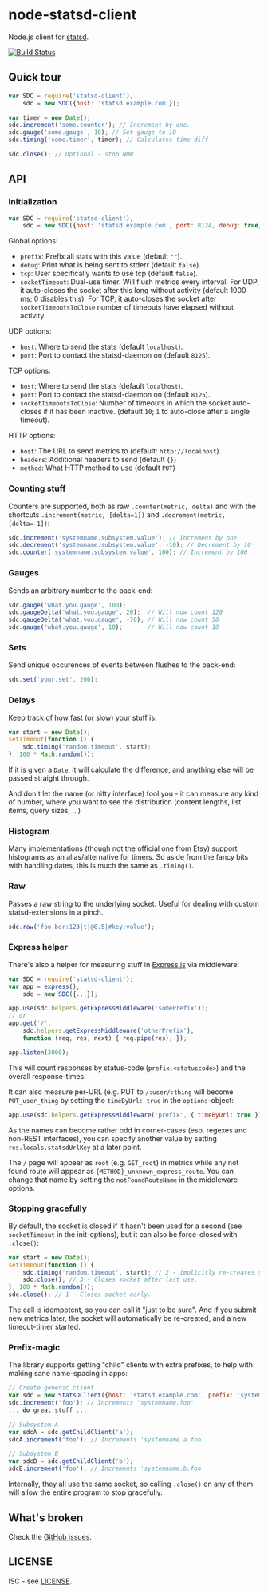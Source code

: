 node-statsd-client
==================

Node.js client for [statsd](https://github.com/etsy/statsd).

[![Build Status](https://secure.travis-ci.org/msiebuhr/node-statsd-client.png?branch=master)](http://travis-ci.org/msiebuhr/node-statsd-client)

Quick tour
----------

```javascript
var SDC = require('statsd-client'),
	sdc = new SDC({host: 'statsd.example.com'});

var timer = new Date();
sdc.increment('some.counter'); // Increment by one.
sdc.gauge('some.gauge', 10); // Set gauge to 10
sdc.timing('some.timer', timer); // Calculates time diff

sdc.close(); // Optional - stop NOW
```

API
---

### Initialization

```javascript
var SDC = require('statsd-client'),
	sdc = new SDC({host: 'statsd.example.com', port: 8124, debug: true});
```

Global options:
 * `prefix`: Prefix all stats with this value (default `""`).
 * `debug`: Print what is being sent to stderr (default `false`).
 * `tcp`: User specifically wants to use tcp (default `false`).
 * `socketTimeout`: Dual-use timer. Will flush metrics every interval. For UDP,
   it auto-closes the socket after this long without activity (default 1000 ms;
   0 disables this). For TCP, it auto-closes the socket after `socketTimeoutsToClose` number of timeouts have elapsed without activity.

UDP options:
 * `host`: Where to send the stats (default `localhost`).
 * `port`: Port to contact the statsd-daemon on (default `8125`).

TCP options:
 * `host`: Where to send the stats (default `localhost`).
 * `port`: Port to contact the statsd-daemon on (default `8125`).
 * `socketTimeoutsToClose`: Number of timeouts in which the socket auto-closes if it has been inactive. (default `10`; `1` to auto-close after a single timeout).

HTTP options:
 * `host`: The URL to send metrics to (default: `http://localhost`).
 * `headers`: Additional headers to send (default `{}`)
 * `method`: What HTTP method to use (default `PUT`)

### Counting stuff

Counters are supported, both as raw `.counter(metric, delta)` and with the
shortcuts `.increment(metric, [delta=1])` and `.decrement(metric, [delta=-1])`:

```javascript
sdc.increment('systemname.subsystem.value'); // Increment by one
sdc.decrement('systemname.subsystem.value', -10); // Decrement by 10
sdc.counter('systemname.subsystem.value', 100); // Increment by 100
```

### Gauges

Sends an arbitrary number to the back-end:

```javascript
sdc.gauge('what.you.gauge', 100);
sdc.gaugeDelta('what.you.gauge', 20);  // Will now count 120
sdc.gaugeDelta('what.you.gauge', -70); // Will now count 50
sdc.gauge('what.you.gauge', 10);       // Will now count 10
```

### Sets

Send unique occurences of events between flushes to the back-end:

```javascript
sdc.set('your.set', 200);
```

### Delays

Keep track of how fast (or slow) your stuff is:

```javascript
var start = new Date();
setTimeout(function () {
	sdc.timing('random.timeout', start);
}, 100 * Math.random());
```

If it is given a `Date`, it will calculate the difference, and anything else
will be passed straight through.

And don't let the name (or nifty interface) fool you - it can measure any kind
of number, where you want to see the distribution (content lengths, list items,
query sizes, ...)

### Histogram

Many implementations (though not the official one from Etsy) support
histograms as an alias/alternative for timers. So aside from the fancy bits
with handling dates, this is much the same as `.timing()`.


### Raw

Passes a raw string to the underlying socket. Useful for dealing with custom
statsd-extensions in a pinch.

```javascript
sdc.raw('foo.bar:123|t|@0.5|#key:value');
```


### Express helper

There's also a helper for measuring stuff in [Express.js](http://expressjs.com)
via middleware:

```javascript
var SDC = require('statsd-client');
var app = express();
	sdc = new SDC({...});

app.use(sdc.helpers.getExpressMiddleware('somePrefix'));
// or
app.get('/',
	sdc.helpers.getExpressMiddleware('otherPrefix'),
	function (req, res, next) { req.pipe(res); });

app.listen(3000);
```

This will count responses by status-code (`prefix.<statuscode>`) and the
overall response-times.

It can also measure per-URL (e.g. PUT to `/:user/:thing` will become
`PUT_user_thing` by setting the `timeByUrl: true` in the `options`-object:

```javascript
app.use(sdc.helpers.getExpressMiddleware('prefix', { timeByUrl: true }));
```

As the names can become rather odd in corner-cases (esp. regexes and non-REST
interfaces), you can specify another value by setting `res.locals.statsdUrlKey`
at a later point.

The `/` page will appear as `root` (e.g. `GET_root`) in metrics while any not found route will appear as `{METHOD}_unknown_express_route`. You can change that name by setting the `notFoundRouteName` in the middleware options.

### Stopping gracefully

By default, the socket is closed if it hasn't been used for a second (see
`socketTimeout` in the init-options), but it can also be force-closed with
`.close()`:

```javascript
var start = new Date();
setTimeout(function () {
	sdc.timing('random.timeout', start); // 2 - implicitly re-creates socket.
	sdc.close(); // 3 - Closes socket after last use.
}, 100 * Math.random());
sdc.close(); // 1 - Closes socket early.
```

The call is idempotent, so you can call it "just to be sure". And if you submit
new metrics later, the socket will automatically be re-created, and a new
timeout-timer started.

### Prefix-magic

The library supports getting "child" clients with extra prefixes, to help with
making sane name-spacing in apps:

```javascript
// Create generic client
var sdc = new StatsDClient({host: 'statsd.example.com', prefix: 'systemname'});
sdc.increment('foo'); // Increments 'systemname.foo'
... do great stuff ...

// Subsystem A
var sdcA = sdc.getChildClient('a');
sdcA.increment('foo'); // Increments 'systemname.a.foo'

// Subsystem B
var sdcB = sdc.getChildClient('b');
sdcB.increment('foo'); // Increments 'systemname.b.foo'
```

Internally, they all use the same socket, so calling `.close()` on any of them
will allow the entire program to stop gracefully.

What's broken
-------------

Check the [GitHub issues](https://github.com/msiebuhr/node-statsd-client/issues).

LICENSE
-------

ISC - see
[LICENSE](https://github.com/msiebuhr/node-statsd-client/blob/master/LICENSE).
